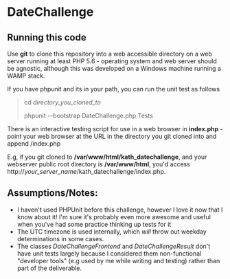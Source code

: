 # DateChallenge


## Running this code

Use **git** to clone this repository into a web accessible directory on a web server running at least PHP 5.6 - operating system and web server should be agnostic, although this was developed on a Windows machine running a WAMP stack.

If you have phpunit and its in your path, you can run the unit test as follows
> cd *directory_you_cloned_to*
> 
> phpunit --bootstrap DateChallenge.php Tests

There is an interactive testing script for use in a web browser in **index.php** - point your web browser at the URL in the directory you git cloned into and append /index.php 

E.g, if you git cloned to **/var/www/html/kath_datechallenge**, and your webserver public root directory is **/var/www/html**, you'd access http://*your_server_name*/kath_datechallenge/index.php.

## Assumptions/Notes:
- I haven't used PHPUnit before this challenge, however I love it now that I know about it!  I'm sure it's probably even more awesome and useful when you've had some practice thinking up tests for it
- The UTC timezone is used internally, which *will* throw out weekday determinations in some cases.
- The classes *DateChallengeFrontend* and *DateChallengeResult* don't have unit tests largely because I considered them non-functional "developer tools" (e.g used by me while writing and testing) rather than part of the deliverable.
